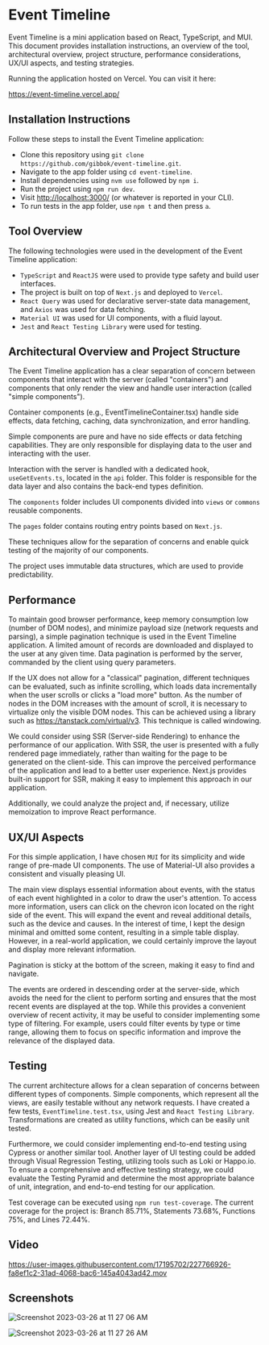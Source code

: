 # Event Timeline

Event Timeline is a mini application based on React, TypeScript, and MUI. This document provides installation instructions, an overview of the tool, architectural overview, project structure, performance considerations, UX/UI aspects, and testing strategies.

Running the application hosted on Vercel. You can visit it here:

<https://event-timeline.vercel.app/>

## Installation Instructions

Follow these steps to install the Event Timeline application:

- Clone this repository using `git clone https://github.com/gibbok/event-timeline.git`.
- Navigate to the app folder using `cd event-timeline`.
- Install dependencies using `nvm use` followed by `npm i`.
- Run the project using `npm run dev`.
- Visit <http://localhost:3000/> (or whatever is reported in your CLI).
- To run tests in the app folder, use `npm t` and then press `a`.

## Tool Overview

The following technologies were used in the development of the Event Timeline application:

- `TypeScript` and `ReactJS` were used to provide type safety and build user interfaces.
- The project is built on top of `Next.js` and deployed to `Vercel`.
- `React Query` was used for declarative server-state data management, and `Axios` was used for data fetching.
- `Material UI` was used for UI components, with a fluid layout.
- `Jest` and `React Testing Library` were used for testing.

## Architectural Overview and Project Structure

The Event Timeline application has a clear separation of concern between components that interact with the server (called "containers") and components that only render the view and handle user interaction (called "simple components").

Container components (e.g., EventTimelineContainer.tsx) handle side effects, data fetching, caching, data synchronization, and error handling.

Simple components are pure and have no side effects or data fetching capabilities. They are only responsible for displaying data to the user and interacting with the user.

Interaction with the server is handled with a dedicated hook, `useGetEvents.ts`, located in the `api` folder. This folder is responsible for the data layer and also contains the back-end types definition.

The `components` folder includes UI components divided into `views` or `commons` reusable components.

The `pages` folder contains routing entry points based on `Next.js`.

These techniques allow for the separation of concerns and enable quick testing of the majority of our components.

The project uses immutable data structures, which are used to provide predictability.

## Performance

To maintain good browser performance, keep memory consumption low (number of DOM nodes), and minimize payload size (network requests and parsing), a simple pagination technique is used in the Event Timeline application. A limited amount of records are downloaded and displayed to the user at any given time. Data pagination is performed by the server, commanded by the client using query parameters.

If the UX does not allow for a "classical" pagination, different techniques can be evaluated, such as infinite scrolling, which loads data incrementally when the user scrolls or clicks a "load more" button. As the number of nodes in the DOM increases with the amount of scroll, it is necessary to virtualize only the visible DOM nodes. This can be achieved using a library such as <https://tanstack.com/virtual/v3>. This technique is called windowing.

We could consider using SSR (Server-side Rendering) to enhance the performance of our application. With SSR, the user is presented with a fully rendered page immediately, rather than waiting for the page to be generated on the client-side. This can improve the perceived performance of the application and lead to a better user experience. Next.js provides built-in support for SSR, making it easy to implement this approach in our application.

Additionally, we could analyze the project and, if necessary, utilize memoization to improve React performance.

## UX/UI Aspects

For this simple application, I have chosen `MUI` for its simplicity and wide range of pre-made UI components. The use of Material-UI also provides a consistent and visually pleasing UI.

The main view displays essential information about events, with the status of each event highlighted in a color to draw the user's attention. To access more information, users can click on the chevron icon located on the right side of the event. This will expand the event and reveal additional details, such as the device and causes. In the interest of time, I kept the design minimal and omitted some content, resulting in a simple table display. However, in a real-world application, we could certainly improve the layout and display more relevant information.

Pagination is sticky at the bottom of the screen, making it easy to find and navigate.

The events are ordered in descending order at the server-side, which avoids the need for the client to perform sorting and ensures that the most recent events are displayed at the top. While this provides a convenient overview of recent activity, it may be useful to consider implementing some type of filtering. For example, users could filter events by type or time range, allowing them to focus on specific information and improve the relevance of the displayed data.

## Testing

The current architecture allows for a clean separation of concerns between different types of components. Simple components, which represent all the views, are easily testable without any network requests. I have created a few tests, `EventTimeline.test.tsx`, using Jest and `React Testing Library`. Transformations are created as utility functions, which can be easily unit tested.

Furthermore, we could consider implementing end-to-end testing using Cypress or another similar tool. Another layer of UI testing could be added through Visual Regression Testing, utilizing tools such as Loki or Happo.io. To ensure a comprehensive and effective testing strategy, we could evaluate the Testing Pyramid and determine the most appropriate balance of unit, integration, and end-to-end testing for our application.

Test coverage can be executed using `npm run test-coverage`. The current coverage for the project is: Branch 85.71%, Statements 73.68%, Functions 75%, and Lines 72.44%.

## Video

https://user-images.githubusercontent.com/17195702/227766926-fa8ef1c2-31ad-4068-bac6-145a4043ad42.mov

## Screenshots

![Screenshot 2023-03-26 at 11 27 06 AM](https://user-images.githubusercontent.com/17195702/227766841-291c21bd-a7d6-40bf-a087-434c82861d11.png)

![Screenshot 2023-03-26 at 11 27 26 AM](https://user-images.githubusercontent.com/17195702/227766842-e7929099-8c13-4758-96ab-e177e6bccfba.png)
